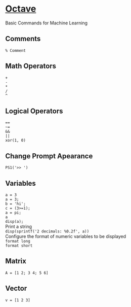 # [Octave](https://www.gnu.org/software/octave/index)
Basic Commands for Machine Learning

## Comments  
`% Comment`  

## Math Operators  
`+`  
`-`  
`*`  
`/`  
`^`  

## Logical Operators  
`==`  
`~=`  
`&&`  
`||`  
`xor(1, 0)`  

## Change Prompt Apearance  
`PS1('>> ')`  

## Variables  
`a = 3`  
`a = 3;`  
`b = 'hi';`  
`c = (3>=1);`  
`a = pi;`  
`a`  
`disp(a);`  
Print a string  
`disp(sprintf('2 decimals: %0.2f', a))`  
Configure the format of numeric variables to be displayed  
`format long`  
`format short`  

## Matrix  
`A = [1 2; 3 4; 5 6]`  

## Vector  
`v = [1 2 3]`  




